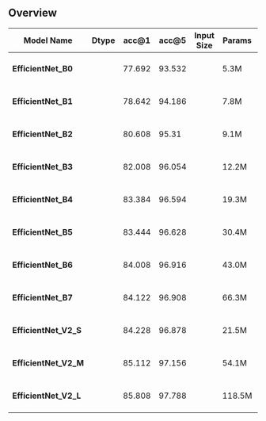 ## Overview

| Model Name  | **Dtype** |**acc@1**    | **acc@5** |  **Input Size**  | **Params**   | **GFLOPS**  | **Memory**  | **Pre-trained Weights**    |
|   -------   | -------   |   -------   |   -----   |   ------------   |   ---------  |  ---------  |  --------   |   ----------------------   |
| **EfficientNet_B0**     |           |   77.692    |  93.532   |                  |    5.3M      |    0.39     |             | [[TorchScript]](), [[ONNX]](), [[TFLite]]() |
| **EfficientNet_B1**     |           |   78.642    |  94.186   |                  |    7.8M      |    0.69     |             | [[TorchScript]](), [[ONNX]](), [[TFLite]]() |
| **EfficientNet_B2**     |           |   80.608    |  95.31    |                  |    9.1M      |    1.09     |             | [[TorchScript]](), [[ONNX]](), [[TFLite]]() |
| **EfficientNet_B3**     |           |   82.008    |  96.054   |                  |   12.2M      |    1.83     |             | [[TorchScript]](), [[ONNX]](), [[TFLite]]() |
| **EfficientNet_B4**     |           |   83.384    |  96.594   |                  |   19.3M      |    4.39     |             | [[TorchScript]](), [[ONNX]](), [[TFLite]]() |
| **EfficientNet_B5**     |           |   83.444    |  96.628   |                  |   30.4M      |   10.27     |             | [[TorchScript]](), [[ONNX]](), [[TFLite]]() |
| **EfficientNet_B6**     |           |   84.008    |  96.916   |                  |   43.0M      |   19.07     |             | [[TorchScript]](), [[ONNX]](), [[TFLite]]() |
| **EfficientNet_B7**     |           |   84.122    |  96.908   |                  |   66.3M      |   37.75     |             | [[TorchScript]](), [[ONNX]](), [[TFLite]]() |
| **EfficientNet_V2_S**   |           |   84.228    |  96.878   |                  |   21.5M      |    8.37     |             | [[TorchScript]](), [[ONNX]](), [[TFLite]]() |
| **EfficientNet_V2_M**   |           |   85.112    |  97.156   |                  |   54.1M      |   24.58     |             | [[TorchScript]](), [[ONNX]](), [[TFLite]]() |
| **EfficientNet_V2_L**   |           |   85.808    |  97.788   |                  |  118.5M      |   56.08     |             | [[TorchScript]](), [[ONNX]](), [[TFLite]]() |
